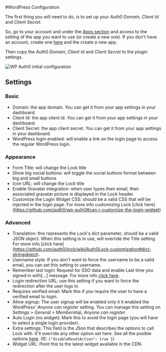 #WordPress Configuration

The first thing you will need to do, is to set up your *Auth0 Domain*, *Client Id* and *Client Secret*.

So, go to your account and under the [Apps section](https://manage.auth0.com/#/applications) and access to the setting of the app you want to use (or create a new one). If you don't have an account, create one [here](https://auth0.com) and the create a new app.

Then copy the *Auth0 Domain*, *Client Id* and *Client Secret* to the plugin settings.

<img src="https://cdn.auth0.com/docs/cms/wordpress/wp-auth0-initial-config.gif" alt="WP Auth0 initial configuration">


## Settings

### Basic

- Domain: the app domain. You can get it from your app settings in your dashboard.
- Client Id: the app client id. You can get it from your app settings in your dashboard.
- Client Secret: the app client secret. You can get it from your app settings in your dashboard.
- WordPress login enabled: will enable a link on the login page to access the regular WordPress login.

### Appearance

- Form Title: will change the Lock title
- Show big social buttons: will toggle the social buttons format between big and small buttons
- Icon URL: will change the Lock title
- Enable Gravatar integration: when user types their email, their associated gravatar picture is displayed in the Lock header.
- Customize the Login Widget CSS: should be a valid CSS that will be injected in the login page. For more info customizing Lock [click here] (https://github.com/auth0/wp-auth0#can-i-customize-the-login-widget)

### Advanced

- Translation: this represents the Lock's dict parameter, should be a valid JSON object. When this setting is in use, will override the Title setting. For more info [click here] (https://github.com/auth0/lock/wiki/Auth0Lock-customization#dict-stringobject).
- Username style: If you don't want to force the username to be a valid email, you can set this setting to username.
- Remember last login: Request for SSO data and enable Last time you signed in with[...] message. For more info [click here](https://github.com/auth0/lock/wiki/Auth0Lock-customization#rememberlastlogin-boolean).
- Login redirection URL: use this setting if you want to force the redirection after the user logs in.
- Requires verified email: Mark this if you require the user to have a verified email to login.
- Allow signup: The user signup will be enabled only it it enabled the WordPress' *Anyone can register* setting. You can manage this setting on *Settings > General > Membership, Anyone can register*.
- Auto Login (no widget): Mark this to avoid the login page (you will have to select a single login provider).
- Extra settings: This field is the JSon that describes the options to call Lock with. It'll override any other option set here. See all the posible options [here](https://github.com/auth0/lock/wiki/Auth0Lock-customization). (IE: `{"disableResetAction": true }`)
- Widget URL: Point this to the latest widget available in the CDN.
